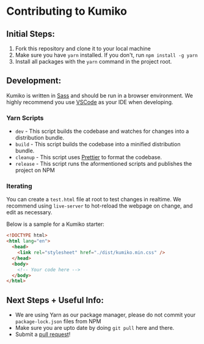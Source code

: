 # Contributing to Kumiko

## Initial Steps:

1. Fork this repository and clone it to your local machine
2. Make sure you have `yarn` installed. If you don't, run `npm install -g yarn`
3. Install all packages with the `yarn` command in the project root.

## Development:

Kumiko is written in [Sass](https://sass-lang.com/) and should be run in a browser environment. We highly recommend you use [VSCode](https://code.visualstudio.com/) as your IDE when developing.

### Yarn Scripts

- `dev` - This script builds the codebase and watches for changes into a distribution bundle.
- `build` - This script builds the codebase into a minified distribution bundle.
- `cleanup` - This script uses [Prettier](https://prettier.io/) to format the codebase.
- `release` - This script runs the aformentioned scripts and publishes the project on NPM

### Iterating

You can create a `test.html` file at root to test changes in realtime. We recommend using `live-server` to hot-reload the webpage on change, and edit as necessary.

Below is a sample for a Kumiko starter:

```html
<!DOCTYPE html>
<html lang="en">
  <head>
    <link rel="stylesheet" href="./dist/kumiko.min.css" />
  </head>
  <body>
    <!-- Your code here -->
  </body>
</html>
```

## Next Steps + Useful Info:

- We are using Yarn as our package manager, please do not commit your `package-lock.json` files from NPM
- Make sure you are upto date by doing `git pull` here and there.
- Submit a <a href="https://github.com/melindachang/kumiko/pulls">pull request</a>!
